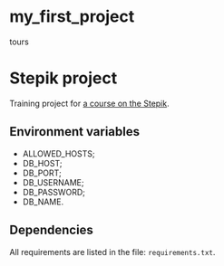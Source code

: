 # my_first_project
 tours
# Stepik project

Training project for [a course on the Stepik](<https://stepik.org/course/63298>).

## Environment variables

* ALLOWED_HOSTS;
* DB_HOST;
* DB_PORT;
* DB_USERNAME;
* DB_PASSWORD;
* DB_NAME.

## Dependencies

All requirements are listed in the file: `requirements.txt`.
